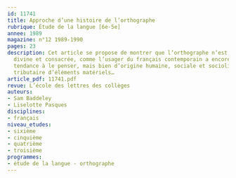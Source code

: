 ```yaml
---
id: 11741
title: Approche d’une histoire de l’orthographe 
rubrique: Étude de la langue [6e-5e]
annee: 1989
magazine: n°12 1989-1990
pages: 23
description: Cet article se propose de montrer que l’orthographe n’est pas d’essence
  divine et consacrée, comme l’usager du français contemporain a encore trop souvent
  tendance à le penser, mais bien d’origine humaine, sociale et sociolinguistique,
  tributaire d’éléments matériels…
article_pdf: 11741.pdf
revue: L’école des lettres des collèges
auteurs:
- Sam Baddeley
- Liselotte Pasques
disciplines:
- français
niveau_etudes:
- sixième
- cinquième
- quatrième
- troisième
programmes:
- étude de la langue - orthographe
---
```

